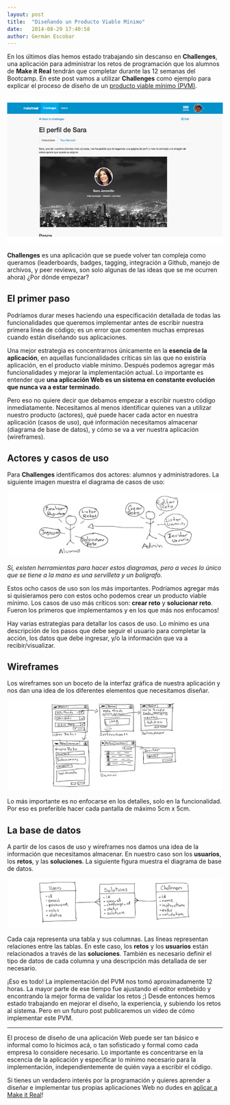```yaml
---
layout: post
title:  "Diseñando un Producto Viable Mínimo"
date:   2014-08-29 17:40:58
author: Germán Escobar
---
```


En los últimos días hemos estado trabajando sin descanso en **Challenges**, una aplicación para administrar los retos de programación que los alumnos de **Make it Real** tendrán que completar durante las 12 semanas del Bootcamp. En este post vamos a utilizar **Challenges** como ejemplo para explicar el proceso de diseño de un [producto viable mínimo (PVM)](http://es.wikipedia.org/wiki/Producto_viable_m%C3%ADnimo).

![Challenges](/images/challenges.png)

**Challenges** es una aplicación que se puede volver tan compleja como queramos (leaderboards, badges, tagging, integración a Github, manejo de archivos, y peer reviews, son solo algunas de las ideas que se me ocurren ahora) ¿Por dónde empezar?

## El primer paso

Podríamos durar meses haciendo una especificación detallada de todas las funcionalidades que queremos implementar antes de escribir nuestra primera línea de código; es un error que comenten muchas empresas cuando están diseñando sus aplicaciones.

Una mejor estrategia es concentrarnos únicamente en la **esencia de la aplicación**, en aquellas funcionalidades críticas sin las que no existiría aplicación, en el producto viable mínimo. Después podemos agregar más funcionalidades y mejorar la implementación actual. Lo importante es entender que **una aplicación Web es un sistema en constante evolución que nunca va a estar terminado**.

Pero eso no quiere decir que debamos empezar a escribir nuestro código inmediatamente. Necesitamos al menos identificar quienes van a utilizar nuestro producto (actores), qué puede hacer cada actor en nuestra aplicación (casos de uso), qué información necesitamos almacenar (diagrama de base de datos), y cómo se va a ver nuestra aplicación (wireframes).

## Actores y casos de uso

Para **Challenges** identificamos dos actores: alumnos y administradores. La siguiente imagen muestra el diagrama de casos de uso:

![Actores y Casos de Uso](/images/makeitchallenges-use-cases.jpg)

*Sí, existen herramientas para hacer estos diagramas, pero a veces lo único que se tiene a la mano es una servilleta y un boligrafo.*

Estos ocho casos de uso son los más importantes. Podríamos agregar más si quisieramos pero con estos ocho podemos crear un producto viable mínimo. Los casos de uso más críticos son: **crear reto** y **solucionar reto**. Fueron los primeros que implementamos y en los que más nos enfocamos!

Hay varias estrategias para detallar los casos de uso. Lo mínimo es una descripción de los pasos que debe seguir el usuario para completar la acción, los datos que debe ingresar, y/o la información que va a recibir/visualizar.

## Wireframes

Los wireframes son un boceto de la interfaz gráfica de nuestra aplicación y nos dan una idea de los diferentes elementos que necesitamos diseñar.

![Wireframes](/images/makeitchallenges-wireframes.jpg)

Lo más importante es no enfocarse en los detalles, solo en la funcionalidad. Por eso es preferible hacer cada pantalla de máximo 5cm x 5cm. 

## La base de datos

A partir de los casos de uso y wireframes nos damos una idea de la información que necesitamos almacenar. En nuestro caso son los **usuarios**, los **retos**, y las **soluciones**. La siguiente figura muestra el diagrama de base de datos.

![Diagrama de Base de Datos](/images/makeitchallenges-database.jpg)

Cada caja representa una tabla y sus columnas. Las líneas representan relaciones entre las tablas. En este caso, los **retos** y los **usuarios** están relacionados a través de las **soluciones**. También es necesario definir el tipo de datos de cada columna y una descripción más detallada de ser necesario.

¡Eso es todo! La implementación del PVM nos tomó aproximadamente 12 horas. La mayor parte de ese tiempo fue ajustando el editor embebido y encontrando la mejor forma de validar los retos ;) Desde entonces hemos estado trabajando en mejorar el diseño, la experiencia, y subiendo los retos al sistema. Pero en un futuro post publicaremos un video de cómo implementar este PVM.

***

El proceso de diseño de una aplicación Web puede ser tan básico e informal como lo hicimos acá, o tan sofisticado y formal como cada empresa lo considere necesario. Lo importante es concentrarse en la escencia de la aplicación y especificar lo mínimo necesario para la implementación, independientemente de quién vaya a escribir el código.

Si tienes un verdadero interés por la programación y quieres aprender a diseñar e implementar tus propias aplicaciones Web no dudes en [aplicar a Make it Real](/apply)!